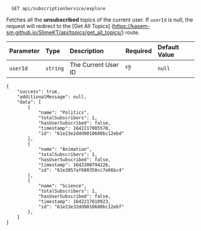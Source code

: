 ```http
  GET api/subscriptionService/explore
```

Fetches all the **unsubscribed** topics of the current user. If `userId` is null, the request will redirect to the [Get All Topics] (https://kasem-sm.github.io/SlimeKT/api/topics/get_all_topics/) route.


| Parameter | Type     | Description         | Required | Default Value |
|:----------|:---------|:--------------------|:---------|:--------------|
| `userId`  | `string` | The Current User ID | 👎       | `null`        |

```
{
    "success": true,
    "additionalMessage": null,
    "data": [
        {
            "name": "Politics",
            "totalSubscribers": 1,
            "hasUserSubscribed": false,
            "timestamp": 1642217005570,
            "id": "61e23e2ddd9010680bc12ebd"
        },
        {
            "name": "Animation",
            "totalSubscribers": 1,
            "hasUserSubscribed": false,
            "timestamp": 1642300794226,
            "id": "61e3857af680350cc7e66bc4"
        },
        {
            "name": "Science",
            "totalSubscribers": 1,
            "hasUserSubscribed": false,
            "timestamp": 1642217010923,
            "id": "61e23e32dd9010680bc12ebf"
        },
    ]
}
```